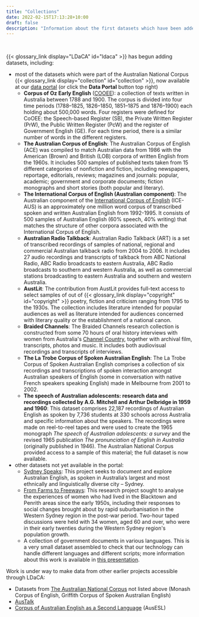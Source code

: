 ```yaml
---
title: "Collections"
date: 2022-02-15T17:13:28+10:00
draft: false
description: "Information about the first datasets which have been added to LDaCA."
---
```


<br>

{{< glossary_link display="LDaCA" id="ldaca" >}} has begun adding datasets, including:

- most of the datasets which were part of the Australian National Corpus {{< glossary_link display="collection" id="collection" >}}, now available at our [data portal](https://data.ldaca.edu.au/search) (or click the **Data Portal** button top right)
  - **Corpus of Oz Early English** ([COOEE](https://varieng.helsinki.fi/CoRD/corpora/COOEE/basic.html)): a collection of texts written in Australia between 1788 and 1900. The corpus is divided into four time periods (1788–1825, 1826–1850, 1851–1875 and 1876–1900) each holding about 500,000 words. Four registers were defined for CoOEE: the Speech-based Register (SB), the Private Written Register (PrW), the Public Written Register (PcW) and the register of Government English (GE). For each time period, there is a similar number of words in the different registers.
  - **The Australian Corpus of English**: The Australian Corpus of English (ACE) was compiled to match Australian data from 1986 with the American (Brown) and British (LOB) corpora of written English from the 1960s. It includes 500 samples of published texts taken from 15 different categories of nonfiction and fiction, including newspapers, reportage, editorials, reviews; magazines and journals: popular, academic; government and corporate documents; fiction monographs and short stories (both popular and literary).
  - **The International Corpus of English (Australian component)**: The Australian component of the [International Corpus of English](http://ice-corpora.net/ice/index.html) (ICE-AUS) is an approximately one million word corpus of transcribed spoken and written Australian English from 1992-1995. It consists of 500 samples of Australian English (60% speech, 40% writing) that matches the structure of other corpora associated with the International Corpus of English.
  - **Australian Radio Talkback**: Australian Radio Talkback (ART) is a set of transcribed recordings of samples of national, regional and commercial Australian talkback radio from 2004 to 2006. It includes 27 audio recordings and transcripts of talkback from ABC National Radio, ABC Radio broadcasts to eastern Australia, ABC Radio broadcasts to southern and western Australia, as well as commercial stations broadcasting to eastern Australia and southern and western Australia.
  - **AustLit**: The contribution from AustLit provides full-text access to select samples of out of {{< glossary_link display="copyright" id="copyright" >}} poetry, fiction and criticism ranging from 1795 to the 1930s. The collection includes literature intended for popular audiences as well as literature intended for audiences concerned with literary quality or the establishment of a national canon.
  - **Braided Channels**: The Braided Channels research collection is constructed from some 70 hours of oral history interviews with women from Australia's [Channel Country](https://en.wikipedia.org/wiki/Channel_Country), together with archival film, transcripts, photos and music. It includes both audiovisual recordings and transcripts of interviews.
  - **The La Trobe Corpus of Spoken Australian English**: The La Trobe Corpus of Spoken Australian English comprises a collection of six recordings and transcriptions of spoken interaction amongst Australian speakers of English (some in conversation with native French speakers speaking English) made in Melbourne from 2001 to 2002.
  - **The speech of Australian adolescents: research data and recordings collected by A.G. Mitchell and Arthur Delbridge in 1959 and 1960**: This dataset comprises 22,187 recordings of Australian English as spoken by 7,736 students at 330 schools across Australia and specific information about the speakers. The recordings were made on reel-to-reel tapes and were used to create the 1965 monograph _The speech of Australian adolescents: a survey_ and the revised 1965 publication _The pronunciation of English in Australia_ (originally published in 1946). The Australian National Corpus provided access to a sample of this material; the full dataset is now available.
- other datasets not yet available in the portal:
  - [Sydney Speaks](https://legacy.dynamicsoflanguage.edu.au/pages/connections.php): This project seeks to document and explore Australian English, as spoken in Australia’s largest and most ethnically and linguistically diverse city – Sydney.
  - [From Farms to Freeways](http://omeka.uws.edu.au/farmstofreeways/): This research project sought to analyse the experiences of women who had lived in the Blacktown and Penrith areas since the early 1950s, including their responses to social changes brought about by rapid suburbanisation in the Western Sydney region in the post-war period. Two-hour taped discussions were held with 34 women, aged 60 and over, who were in their early twenties during the Western Sydney region's population growth.
  - A collection of government documents in various languages. This is a very small dataset assembled to check that our technology can handle different languages and different scripts; more information about this work is available in [this presentation](https://ptsefton.com/2022/01/27/DAMTA_Slides_v1/index.html).

Work is under way to make data from other earlier projects accessible through LDaCA:

- Datasets from [The Australian National Corpus](https://www.ausnc.org.au) not listed above (Monash Corpus of English, Griffith Corpus of Spoken Australian English)
- [AusTalk](https://researchers.mq.edu.au/en/publications/austalk-an-audio-visual-corpus-of-australian-english)
- [Corpus of Australian English as a Second Language](https://datacommons.anu.edu.au/DataCommons/rest/display/anudc:6272) (AusESL)

<br>

